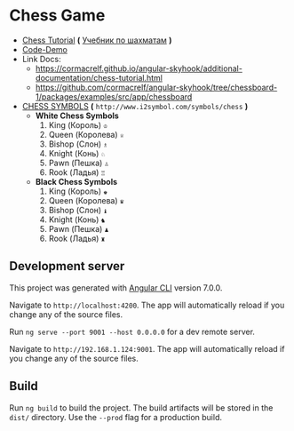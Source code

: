 # Chess Game

* [Chess Tutorial](https://cormacrelf.github.io/angular-skyhook/additional-documentation/chess-tutorial.html) **(** [Учебник по шахматам](https://translate.google.com.ua/translate?hl=ru&tab=rT&sl=en&tl=ru&u=https%3A%2F%2Fcormacrelf.github.io%2Fangular-skyhook%2Fadditional-documentation%2Fchess-tutorial.html) **)**
* [Code-Demo](https://stackblitz.com/edit/angular-skyhook-chess)
* Link Docs:
  * https://cormacrelf.github.io/angular-skyhook/additional-documentation/chess-tutorial.html
  * https://github.com/cormacrelf/angular-skyhook/tree/chessboard-1/packages/examples/src/app/chessboard
* [CHESS SYMBOLS](http://www.i2symbol.com/symbols/chess) **(** `http://www.i2symbol.com/symbols/chess` **)**
  * **White Chess Symbols**
    1. King (Король) `♔`
    2. Queen (Королева) `♕`
    3. Bishop (Слон)  `♗`
    4. Knight (Конь) `♘`
    5. Pawn (Пешка)  `♙`
    6. Rook (Ладья)  `♖`
  * **Black Chess Symbols**
    1. King (Король) `♚`
    2. Queen (Королева) `♛`
    3. Bishop (Слон) `♝`
    4. Knight (Конь) `♞`
    5. Pawn (Пешка) `♟`
    6. Rook (Ладья) `♜`

## Development server

This project was generated with [Angular CLI](https://github.com/angular/angular-cli) version 7.0.0.

Navigate to `http://localhost:4200`. The app will automatically reload if you change any of the source files.

Run `ng serve --port 9001 --host 0.0.0.0` for a dev remote server.

Navigate to `http://192.168.1.124:9001`. The app will automatically reload if you change any of the source files.

## Build

Run `ng build` to build the project. The build artifacts will be stored in the `dist/` directory. Use the `--prod` flag for a production build.
